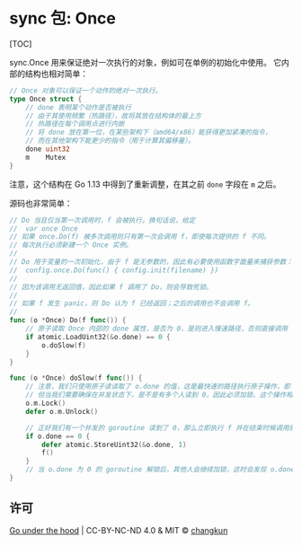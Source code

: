 # sync 包: Once

[TOC]

sync.Once 用来保证绝对一次执行的对象，例如可在单例的初始化中使用。
它内部的结构也相对简单：

```go
// Once 对象可以保证一个动作的绝对一次执行。
type Once struct {
	// done 表明某个动作是否被执行
	// 由于其使用频繁（热路径），故将其放在结构体的最上方
	// 热路径在每个调用点进行内嵌
	// 将 done 放在第一位，在某些架构下（amd64/x86）能获得更加紧凑的指令，
	// 而在其他架构下能更少的指令（用于计算其偏移量）。
	done uint32
	m    Mutex
}
```

<!-- https://go-review.googlesource.com/c/go/+/152697 -->
注意，这个结构在 Go 1.13 中得到了重新调整，在其之前 `done` 字段在 `m` 之后。

源码也非常简单：

```go
// Do 当且仅当第一次调用时，f 会被执行。换句话说，给定
// 	var once Once
// 如果 once.Do(f) 被多次调用则只有第一次会调用 f，即使每次提供的 f 不同。
// 每次执行必须新建一个 Once 实例。
//
// Do 用于变量的一次初始化，由于 f 是无参数的，因此有必要使用函数字面量来捕获参数：
// 	config.once.Do(func() { config.init(filename) })
//
// 因为该调用无返回值，因此如果 f 调用了 Do，则会导致死锁。
//
// 如果 f 发生 panic，则 Do 认为 f 已经返回；之后的调用也不会调用 f。
//
func (o *Once) Do(f func()) {
	// 原子读取 Once 内部的 done 属性，是否为 0，是则进入慢速路径，否则直接调用
	if atomic.LoadUint32(&o.done) == 0 {
		o.doSlow(f)
	}
}

func (o *Once) doSlow(f func()) {
	// 注意，我们只使用原子读读取了 o.done 的值，这是最快速的路径执行原子操作，即 fast-path
	// 但当我们需要确保在并发状态下，是不是有多个人读到 0，因此必须加锁，这个操作相对昂贵，即 slow-path
	o.m.Lock()
	defer o.m.Unlock()

	// 正好我们有一个并发的 goroutine 读到了 0，那么立即执行 f 并在结束时候调用原子写，将 o.done 修改为 1
	if o.done == 0 {
		defer atomic.StoreUint32(&o.done, 1)
		f()
	}
	// 当 o.done 为 0 的 goroutine 解锁后，其他人会继续加锁，这时会发现 o.done 已经为了 1 ，于是 f 已经不用在继续执行了
}
```

## 许可

[Go under the hood](https://github.com/changkun/go-under-the-hood) | CC-BY-NC-ND 4.0 & MIT &copy; [changkun](https://changkun.de)